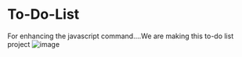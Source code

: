 # To-Do-List
For enhancing the javascript command....We are making this to-do list project
![image](https://github.com/tiwaridiv/To-Do-List/assets/120780730/786188e4-71b2-4bf7-9897-c75571b4c683)
